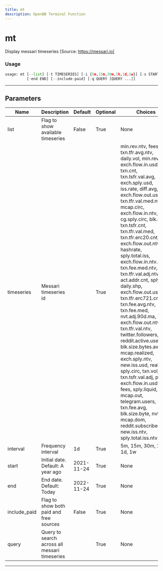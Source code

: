 ```yaml
---
title: mt
description: OpenBB Terminal Function
---
```


# mt

Display messari timeseries [Source: https://messari.io]

### Usage

```python
usage: mt [--list] [-t TIMESERIES] [-i {5m,15m,30m,1h,1d,1w}] [-s START]
          [-end END] [--include-paid] [-q QUERY [QUERY ...]]
```

---

## Parameters

| Name | Description | Default | Optional | Choices |
| ---- | ----------- | ------- | -------- | ------- |
| list | Flag to show available timeseries | False | True | None |
| timeseries | Messari timeseries id |  | True | min.rev.ntv, fees.ntv, txn.tfr.avg.ntv, daily.vol, min.rev.usd, exch.flow.in.usd, txn.cnt, txn.tsfr.val.avg, exch.sply.usd, iss.rate, diff.avg, exch.flow.out.usd, txn.tfr.val.med.ntv, mcap.circ, exch.flow.in.ntv, cg.sply.circ, blk.cnt, txn.tsfr.cnt, txn.tfr.val.med, txn.tfr.erc20.cnt, exch.flow.out.ntv.incl, hashrate, sply.total.iss, exch.flow.in.ntv.incl, txn.fee.med.ntv, txn.tfr.val.adj.ntv, act.addr.cnt, sply.out, daily.shp, exch.flow.out.usd.incl, txn.tfr.erc721.cnt, txn.fee.avg.ntv, txn.fee.med, nvt.adj.90d.ma, exch.flow.out.ntv, txn.tfr.val.ntv, twitter.followers, reddit.active.users, blk.size.bytes.avg, mcap.realized, exch.sply.ntv, new.iss.usd, real.vol, sply.circ, txn.vol, txn.tsfr.val.adj, price, exch.flow.in.usd.incl, fees, sply.liquid, mcap.out, telegram.users, txn.fee.avg, blk.size.byte, nvt.adj, mcap.dom, reddit.subscribers, new.iss.ntv, sply.total.iss.ntv |
| interval | Frequency interval | 1d | True | 5m, 15m, 30m, 1h, 1d, 1w |
| start | Initial date. Default: A year ago | 2021-11-24 | True | None |
| end | End date. Default: Today | 2022-11-24 | True | None |
| include_paid | Flag to show both paid and free sources | False | True | None |
| query | Query to search across all messari timeseries |  | True | None |

---
